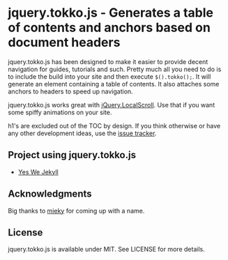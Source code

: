 # jquery.tokko.js - Generates a table of contents and anchors based on document headers

jquery.tokko.js has been designed to make it easier to provide decent navigation for guides, tutorials and such. Pretty much all you need to do is to include the build into your site and then execute `$().tokko();`. It will generate an element containing a table of contents. It also attaches some anchors to headers to speed up navigation.

jquery.tokko.js works great with [jQuery.LocalScroll](http://flesler.blogspot.fi/2007/10/jquerylocalscroll-10.html). Use that if you want some spiffy animations on your site.

h1's are excluded out of the TOC by design. If you think otherwise or have any other development ideas, use the [issue tracker](https://github.com/bebraw/jquery.tokko.js).

## Project using jquery.tokko.js

* [Yes We Jekyll](http://yeswejekyll.com)

## Acknowledgments

Big thanks to [mieky](https://github.com/mieky) for coming up with a name.

## License

jquery.tokko.js is available under MIT. See LICENSE for more details.
